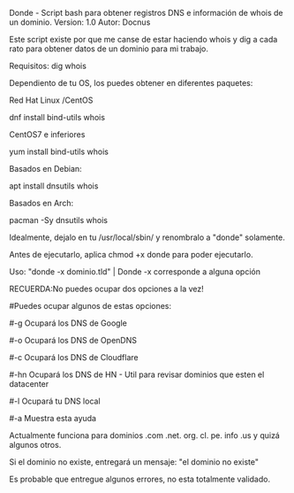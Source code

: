 Donde - Script bash para obtener registros DNS e información de whois de un dominio.
Version: 1.0
Autor: Docnus

Este script existe por que me canse de estar haciendo whois y dig a cada rato para obtener datos de un dominio para mi trabajo. 

Requisitos:
dig
whois

Dependiento de tu OS, los puedes obtener en diferentes paquetes:

Red Hat Linux /CentOS

dnf install bind-utils whois

CentOS7 e inferiores

yum install bind-utils whois

Basados en Debian:

apt install dnsutils whois

Basados en Arch:

pacman -Sy dnsutils whois


Idealmente, dejalo en tu /usr/local/sbin/ y renombralo a "donde" solamente. 

Antes de ejecutarlo, aplica chmod +x donde para poder ejecutarlo.


Uso: "donde -x dominio.tld" | Donde -x corresponde a alguna opción

RECUERDA:No puedes ocupar dos opciones a la vez!

#Puedes ocupar algunos de estas opciones:

#-g Ocupará los DNS de Google

#-o Ocupará los DNS de OpenDNS

#-c Ocupará los DNS de Cloudflare

#-hn Ocupará los DNS de HN - Util para revisar dominios que esten el datacenter

#-l Ocupará tu DNS local

#-a Muestra esta ayuda


Actualmente funciona para dominios .com .net. org. cl. pe. info .us y quizá algunos otros.

Si el dominio no existe, entregará un mensaje: "el dominio no existe"

Es probable que entregue algunos errores, no esta totalmente validado.


